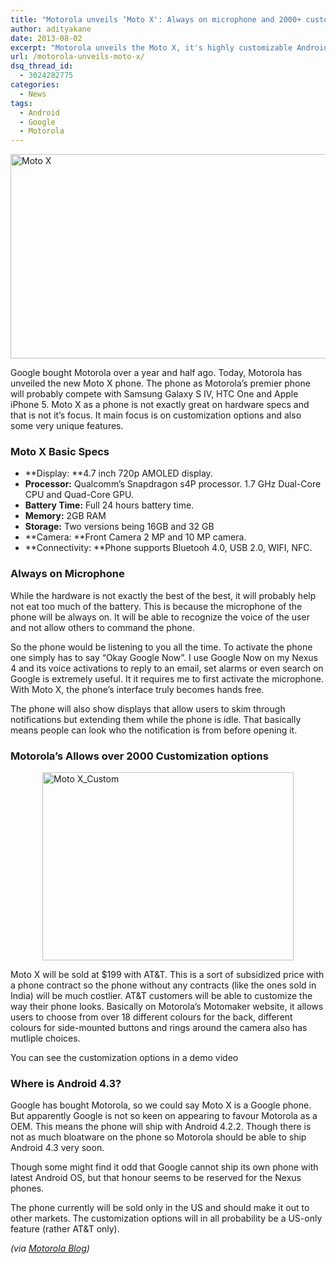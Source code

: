 ```yaml
---
title: "Motorola unveils ‘Moto X': Always on microphone and 2000+ customizations"
author: adityakane
date: 2013-08-02
excerpt: "Motorola unveils the Moto X, it's highly customizable Android based phone, 4.7 inch display screen, 2GB RAM and an always on microphone that makes it easy to activate your phone without then need to press any buttons."
url: /motorola-unveils-moto-x/
dsq_thread_id:
  - 3024282775
categories:
  - News
tags:
  - Android
  - Google
  - Motorola
---
```

[<img style="background-image: none; float: none; padding-top: 0px; padding-left: 0px; margin-left: auto; display: block; padding-right: 0px; margin-right: auto; border: 0px;" title="Moto X" alt="Moto X" src="http://cdn.devilsworkshop.org/files/2013/08/Moto-X_thumb.png" width="600" height="327" border="0" />][1]

Google bought Motorola over a year and half ago. Today, Motorola has unveiled the new Moto X phone. The phone as Motorola&#8217;s premier phone will probably compete with Samsung Galaxy S IV, HTC One and Apple iPhone 5. Moto X as a phone is not exactly great on hardware specs and that is not it&#8217;s focus. It main focus is on customization options and also some very unique features.

### Moto X Basic Specs

  * **Display: **4.7 inch 720p AMOLED display.
  * **Processor:** Qualcomm&#8217;s Snapdragon s4P processor. 1.7 GHz Dual-Core CPU and Quad-Core GPU.
  * **Battery Time:** Full 24 hours battery time.
  * **Memory:** 2GB RAM
  * **Storage:** Two versions being 16GB and 32 GB
  * **Camera: **Front Camera 2 MP and 10 MP camera.
  * **Connectivity: **Phone supports Bluetooh 4.0, USB 2.0, WIFI, NFC.

### Always on Microphone

While the hardware is not exactly the best of the best, it will probably help not eat too much of the battery. This is because the microphone of the phone will be always on. It will be able to recognize the voice of the user and not allow others to command the phone.

So the phone would be listening to you all the time. To activate the phone one simply has to say &#8220;Okay Google Now&#8221;. I use Google Now on my Nexus 4 and its voice activations to reply to an email, set alarms or even search on Google is extremely useful. It it requires me to first activate the microphone. With Moto X, the phone&#8217;s interface truly becomes hands free.

The phone will also show displays that allow users to skim through notifications but extending them while the phone is idle. That basically means people can look who the notification is from before opening it.

### Motorola&#8217;s Allows over 2000 Customization options

[<img style="background-image: none; float: none; padding-top: 0px; padding-left: 0px; margin-left: auto; display: block; padding-right: 0px; margin-right: auto; border: 0px;" title="Moto X_Custom" alt="Moto X_Custom" src="http://cdn.devilsworkshop.org/files/2013/08/Moto-X_Custom_thumb.png" width="402" height="301" border="0" />][2]

Moto X will be sold at $199 with AT&T. This is a sort of subsidized price with a phone contract so the phone without any contracts (like the ones sold in India) will be much costlier. AT&T customers will be able to customize the way their phone looks. Basically on Motorola&#8217;s Motomaker website, it allows users to choose from over 18 different colours for the back, different colours for side-mounted buttons and rings around the camera also has mutliple choices.

You can see the customization options in a demo video



### Where is Android 4.3?

Google has bought Motorola, so we could say Moto X is a Google phone. But apparently Google is not so keen on appearing to favour Motorola as a OEM. This means the phone will ship with Android 4.2.2. Though there is not as much bloatware on the phone so Motorola should be able to ship Android 4.3 very soon.

Though some might find it odd that Google cannot ship its own phone with latest Android OS, but that honour seems to be reserved for the Nexus phones.

The phone currently will be sold only in the US and should make it out to other markets. The customization options will in all probability be a US-only feature (rather AT&T only).

*(via <a href="http://motorola-blog.blogspot.in/2013/08/moto-x-all-yours.html" onclick="_gaq.push(['_trackEvent', 'outbound-article', 'http://motorola-blog.blogspot.in/2013/08/moto-x-all-yours.html', 'Motorola Blog']);" >Motorola Blog</a>)*

 [1]: http://cdn.devilsworkshop.org/files/2013/08/Moto-X.png
 [2]: http://cdn.devilsworkshop.org/files/2013/08/Moto-X_Custom.png
